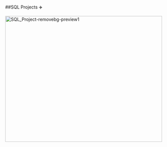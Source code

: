 ##SQL Projects   :airplane:

<img width="500" height="400" alt="SQL_Project-removebg-preview1" src="https://github.com/user-attachments/assets/7c6ad280-f9af-4bfc-a881-e09d869e83da" />

